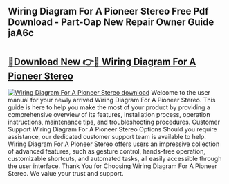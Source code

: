 ## Wiring Diagram For A Pioneer Stereo Free Pdf Download - Part-Oap New Repair Owner Guide jaA6c

# <h2><a href="http://dfpc9b1.blite.top/?on=Wiring+Diagram+For+A+Pioneer+Stereo">🔗Download New 👉🔴 Wiring Diagram For A Pioneer Stereo</a></h2>

[![Wiring Diagram For A Pioneer Stereo download](https://i.imgur.com/lujVjoI.png)](http://dfpc9b1.blite.top/?on=Wiring+Diagram+For+A+Pioneer+Stereo)
Welcome to the user manual for your newly arrived Wiring Diagram For A Pioneer Stereo. This guide is here to help you make the most of your product by providing a comprehensive overview of its features, installation process, operation instructions, maintenance tips, and troubleshooting procedures. Customer Support Wiring Diagram For A Pioneer Stereo Options Should you require assistance, our dedicated customer support team is available to help. Wiring Diagram For A Pioneer Stereo offers users an impressive collection of advanced features, such as gesture control, hands-free operation, customizable shortcuts, and automated tasks, all easily accessible through the user interface. Thank You for Choosing Wiring Diagram For A Pioneer Stereo. We value your trust and support.
